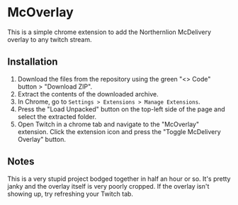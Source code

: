 # McOverlay
This is a simple chrome extension to add the Northernlion McDelivery overlay to any twitch stream.

## Installation
1. Download the files from the repository using the green "<> Code" button > "Download ZIP".
2. Extract the contents of the downloaded archive.
3. In Chrome, go to `Settings > Extensions > Manage Extensions`.
4. Press the "Load Unpacked" button on the top-left side of the page and select the extracted folder.
5. Open Twitch in a chrome tab and navigate to the "McOverlay" extension. Click the extension icon and press the "Toggle McDelivery Overlay" button.

## Notes
This is a very stupid project bodged together in half an hour or so. It's pretty janky and the overlay itself is very poorly cropped.
If the overlay isn't showing up, try refreshing your Twitch tab.
